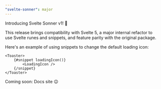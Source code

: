 ```yaml
---
"svelte-sonner": major
---
```


Introducing Svelte Sonner v1! 🥳

This release brings compatibility with Svelte 5, a major internal refactor to use Svelte runes and snippets, and feature parity with the original package.

Here's an example of using snippets to change the default loading icon:

```svelte
<Toaster>
	{#snippet loadingIcon()}
		<LoadingIcon />
	{/snippet}
</Toaster>
```

Coming soon: Docs site 😉
